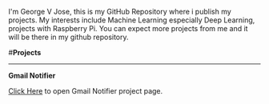  I'm George V Jose, this is my GitHub Repository where i publish my projects. 
 My interests include Machine Learning especially Deep Learning, projects with Raspberry Pi.
You can expect more projects from me and it will be there in my github repository.

#**Projects**
***
**Gmail Notifier**
    
   [Click Here](https://georgevjose.github.io/Gmail_Notifier/) to open Gmail Notifier project page.